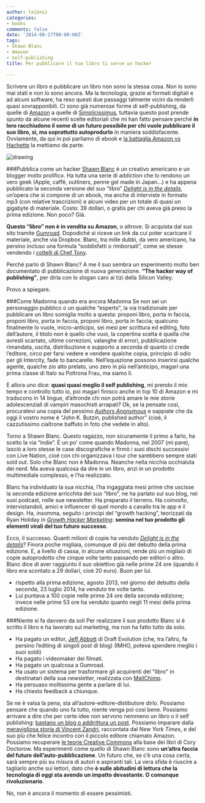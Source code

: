 ```yaml
---
author: leibniz
categories:
- books
comments: false
date: '2014-08-17T00:00:00Z'
tags:
- Shawn Blanc
- Amazon
- Self-publishing
title: Per pubblicare il tuo libro ti serve un hacker

---
```

Scrivere un libro e pubblicare un libro non sono la stessa cosa. Non lo sono mai stati e non lo sono ancora. Ma la tecnologia, grazie ai formati digitali e ad alcuni software, ha reso questi due passaggi talmente vicini da renderli quasi sovrapponibili. Ci sono già numerose forme di self-publishing, da quelle di [Amazon](https://kdp.amazon.com) a quelle di [Simplicissimus](https://www.simplicissimus.it), tuttavia questo post prende spunto da alcune recenti scelte editoriali che mi han fatto pensare perché **in loro racchiudono il seme di un futuro possibile per chi vuole pubblicare il suo libro, sì, ma soprattutto autoprodurlo** in maniera soddisfacente. Ovviamente, da qui in poi parliamo di ebook e [la battaglia Amazon vs Hachette](https://www.corriere.it/tecnologia/14_agosto_09/guerra-amazon-hachette-email-capo-lettori-protesta-scrittori-f62c0886-1fda-11e4-bae3-3369389f55f4.shtml) la mettiamo da parte. 

![drawing](https://leibniz.me/images/vault/butzin.png)

###Pubblica come un hacker
[Shawn Blanc](https://shawnblanc.net) è un creativo americano e un blogger molto prolifico. Ha tutta una serie di addiction che lo rendono un vero geek (Apple, caffè, outliners, penne gel made in Japan…) e ha appena pubblicato la seconda versione del suo “libro” [*Delight is in the details*](https://shawnblanc.net/thedetails), un’opera che si compone di un ebook, ma anche di interviste in formato mp3 (con relative trascrizioni) e alcuni video per un totale di quasi un gigabyte di materiale. Costo: 39 dollari, o gratis per chi aveva già preso la prima edizione. Non poco? Già.

**Questo “libro” non è in vendita su Amazon**, o altrove. Si acquista dal suo sito tramite [Gumroad](https://gumroad.com). Dopodiché si riceve un link da cui poter scaricare il materiale, anche via Dropbox. Blanc, tra mille dubbi, da vero americano, ha persino incluso una formula “soddisfatti o rimborsati”, come se stesse vendendo i [coltelli di Chef Tony](https://it.wikipedia.org/wiki/Chef_Tony). 

Perché parlo di Shawn Blanc? A me il suo sembra un esperimento molto ben documentato di pubblicazione di nuova generazione. **“The hacker way of publishing”**, per dirla con lo slogan caro ai tizi della Silicon Valley. 

Provo a spiegare.

###Come Madonna quando era ancora Madonna
Se non sei un personaggio pubblico o un qualche “esperto”, la via tradizionale per pubblicare un libro somiglia molto a questa: proponi libro, porta in faccia, proponi libro, porta in faccia, proponi libro, porta in faccia; qualcuno finalmente lo vuole, micro-anticipo, sei mesi per scrittura ed editing, foto dell’autore, il titolo non è quello che vuoi, la copertina scelta è quella che avresti scartato, ultime correzioni, valanghe di errori, pubblicazione rimandata, uscita, distribuzione e supporto a seconda di quanto ci crede l’editore, circo per farsi vedere e vendere qualche copia, principio di odio per gli Intercity, fade to bancarelle. Nell’equazione possono inserirsi qualche agente, qualche zio alto prelato, uno zero in più nell’anticipo, magari una prima classe di Italo su Poltrona Frau, ma siamo lì.

E allora uno dice: **quasi quasi meglio il self publishing**, mi prendo il mio tempo e controllo tutto io, poi magari finisco anche in top 10 di Amazon e mi traducono in 14 lingue, d’altronde chi non potrà amare le mie storie adolescenziali di vampiri masochisti arrapati? Ok, se la pensate così, procuratevi una copia del pessimo *[Authors Anonymous](https://imdb.com/title/tt2114461)* e sappiate che da oggi il vostro nome è “John K. Butzin, published author” (cioè, il cazzutissimo cialtrone baffuto in foto che vedete in alto).

Torno a Shawn Blanc. Questo ragazzo, non sicuramente il primo a farlo, ha scelto la via “indie”. È un po’ come quando Madonna, nel 2007 (mi pare), lasciò a loro stesse le case discografiche e firmò i suoi dischi successivi con Live Nation, cioè con chi organizzava i tour che sarebbero sempre stati sold out. Solo che Blanc non è Madonna. Neanche nella nicchia occhialuta dei nerd. Ma aveva qualcosa da dire in un libro, anzi in un prodotto multimediale complesso, e l’ha realizzato. 

Blanc ha individuato la sua nicchia, l’ha ingaggiata mesi prime che uscisse la seconda edizione arricchita del suo “libro”, ne ha parlato sul suo blog, nei suoi podcast, nelle sue newsletter. Ha preparato il terreno. Ha coinvolto, intervistandoli, amici e influencer di quel mondo a cavallo tra le app e il design. Ha, insomma, seguito i princìpi del “growth hacking”, teorizzati da Ryan Holiday in [*Growth Hacker Marketing*](https://www.ryanholiday.net/my-new-book-growth-hacker-marketing-is-now-out-why-i-wrote-it-and-how-to-get-it/): **semina nel tuo prodotto gli elementi virali del tuo futuro successo**. 

Ecco, il successo. Quanti milioni di copie ha venduto [*Delight is in the details*](https://shawnblanc.net/thedetails)? Finora poche migliaia, comunque di più del debutto della prima edizione. E, a livello di cassa, in alcune situazioni, rende più un migliaio di copie autoprodotto che cinque volte tanto passando per editori o altro. Blanc dice di aver raggiunto il suo obiettivo già nelle prime 24 ore (quando il libro era scontato a 29 dollari, cioè 20 euro). Buon per lui. 

- rispetto alla prima edizione, agosto 2013, nel giorno del debutto della seconda, 23 luglio 2014, ha venduto tre volte tanto.
- Lui puntava a 100 copie nelle prime 24 ore della seconda edizione; invece nelle prime 53 ore ha venduto quanto negli 11 mesi della prima edizione. 

###Niente si fa davvero da soli
Per realizzare il suo prodotto Blanc si è scritto il libro e ha lavorato sul marketing, ma non ha fatto tutto da solo. 

- Ha pagato un editor, [Jeff Abbott](https://draftevolution.com) di Draft Evolution (che, tra l’altro, fa persino l’editing di singoli post di blog) (IMHO, poteva spendere meglio i suoi soldi)
- Ha pagato i videomaker dei filmati.
- Ha pagato un qualcosa a Gumroad.
- Ha usato un sistema per trasformare gli acquirenti del "libro" in destinatari della sua newsletter, realizzata con [MailChimp](https://mailchimp.com).
- Ha persuaso moltissima gente a parlare di lui.
- Ha chiesto feedback a chiunque.

Se ne è valsa la pena, sta all’autore-editore-distibutore dirlo. Possiamo pensare che quando uno fa tutto, niente venga poi così bene. Possiamo arrivare a dire che per certe idee non servono nemmeno un libro o il self publishing: [bastano un blog o addirittura un post](https://www.wittgenstein.it/la-fine-dei-libri/). Possiamo imparare dalla [meravigliosa storia di Vincent Zandri](https://www.nytimes.com/2014/07/13/technology/amazon-a-friendly-giant-as-long-as-its-fed.html), raccontata dal *New York Times*, e del suo più che felice incontro con il piccolo editore chiamato Amazon. Possiamo recuperare [le teorie Creative Commons](https://wiki.creativecommons.org/Case_Studies/Cory_Doctorow) alla base dei libri di Cory Doctorow. Ma esperimenti come quello di Shawn Blanc sono **un’altra faccia del futuro dell’auto-pubblicazione**. Un futuro che, se c’è una cosa certa, sarà sempre più su misura di autori e aspiranti tali. La vera sfida è riuscire a tagliarlo anche sui lettori, dato che **è sulle abitudini di lettura che la tecnologia di oggi sta avendo un impatto devastante. O comunque rivoluzionario**. 

No, non è ancora il momento di essere pessimisti. 